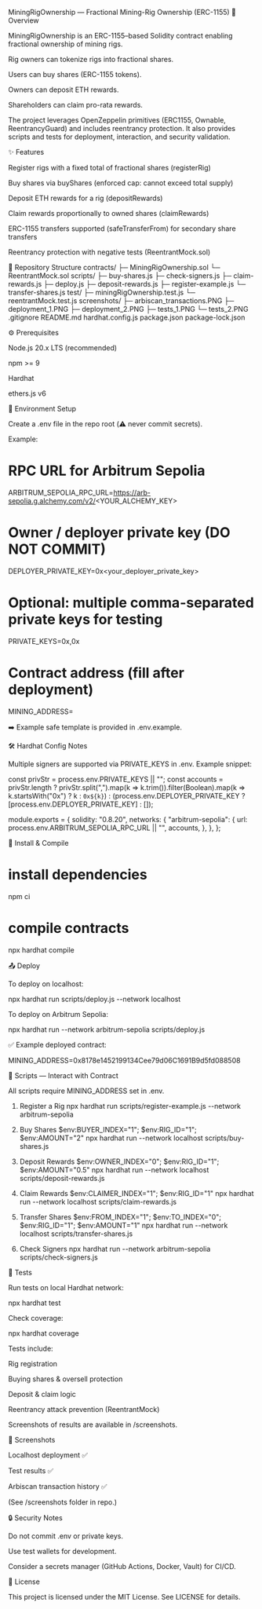 MiningRigOwnership — Fractional Mining-Rig Ownership (ERC-1155)
📌 Overview

MiningRigOwnership is an ERC-1155–based Solidity contract enabling fractional ownership of mining rigs.

Rig owners can tokenize rigs into fractional shares.

Users can buy shares (ERC-1155 tokens).

Owners can deposit ETH rewards.

Shareholders can claim pro-rata rewards.

The project leverages OpenZeppelin primitives (ERC1155, Ownable, ReentrancyGuard) and includes reentrancy protection.
It also provides scripts and tests for deployment, interaction, and security validation.

✨ Features

Register rigs with a fixed total of fractional shares (registerRig)

Buy shares via buyShares (enforced cap: cannot exceed total supply)

Deposit ETH rewards for a rig (depositRewards)

Claim rewards proportionally to owned shares (claimRewards)

ERC-1155 transfers supported (safeTransferFrom) for secondary share transfers

Reentrancy protection with negative tests (ReentrantMock.sol)

📂 Repository Structure
contracts/
 ├─ MiningRigOwnership.sol
 └─ ReentrantMock.sol
scripts/
 ├─ buy-shares.js
 ├─ check-signers.js
 ├─ claim-rewards.js
 ├─ deploy.js
 ├─ deposit-rewards.js
 ├─ register-example.js
 └─ transfer-shares.js
test/
 ├─ miningRigOwnership.test.js
 └─ reentrantMock.test.js
screenshots/
 ├─ arbiscan_transactions.PNG
 ├─ deployment_1.PNG
 ├─ deployment_2.PNG
 ├─ tests_1.PNG
 └─ tests_2.PNG
.gitignore
README.md
hardhat.config.js
package.json
package-lock.json

⚙️ Prerequisites

Node.js 20.x LTS (recommended)

npm >= 9

Hardhat

ethers.js v6

🔑 Environment Setup

Create a .env file in the repo root (⚠️ never commit secrets).

Example:

# RPC URL for Arbitrum Sepolia
ARBITRUM_SEPOLIA_RPC_URL=https://arb-sepolia.g.alchemy.com/v2/<YOUR_ALCHEMY_KEY>

# Owner / deployer private key (DO NOT COMMIT)
DEPLOYER_PRIVATE_KEY=0x<your_deployer_private_key>

# Optional: multiple comma-separated private keys for testing
PRIVATE_KEYS=0x<key1>,0x<key2>

# Contract address (fill after deployment)
MINING_ADDRESS=


➡️ Example safe template is provided in .env.example.

🛠️ Hardhat Config Notes

Multiple signers are supported via PRIVATE_KEYS in .env. Example snippet:

const privStr = process.env.PRIVATE_KEYS || "";
const accounts = privStr.length
  ? privStr.split(",").map(k => k.trim()).filter(Boolean).map(k => k.startsWith("0x") ? k : `0x${k}`)
  : (process.env.DEPLOYER_PRIVATE_KEY ? [process.env.DEPLOYER_PRIVATE_KEY] : []);

module.exports = {
  solidity: "0.8.20",
  networks: {
    "arbitrum-sepolia": {
      url: process.env.ARBITRUM_SEPOLIA_RPC_URL || "",
      accounts,
    },
  },
};

🚀 Install & Compile
# install dependencies
npm ci

# compile contracts
npx hardhat compile

📤 Deploy

To deploy on localhost:

npx hardhat run scripts/deploy.js --network localhost


To deploy on Arbitrum Sepolia:

npx hardhat run --network arbitrum-sepolia scripts/deploy.js


✅ Example deployed contract:

MINING_ADDRESS=0x8178e1452199134Cee79d06C1691B9d5fd088508

📜 Scripts — Interact with Contract

All scripts require MINING_ADDRESS set in .env.

1. Register a Rig
npx hardhat run scripts/register-example.js --network arbitrum-sepolia

2. Buy Shares
$env:BUYER_INDEX="1"; $env:RIG_ID="1"; $env:AMOUNT="2"
npx hardhat run --network localhost scripts/buy-shares.js

3. Deposit Rewards
$env:OWNER_INDEX="0"; $env:RIG_ID="1"; $env:AMOUNT="0.5"
npx hardhat run --network localhost scripts/deposit-rewards.js

4. Claim Rewards
$env:CLAIMER_INDEX="1"; $env:RIG_ID="1"
npx hardhat run --network localhost scripts/claim-rewards.js

5. Transfer Shares
$env:FROM_INDEX="1"; $env:TO_INDEX="0"; $env:RIG_ID="1"; $env:AMOUNT="1"
npx hardhat run --network localhost scripts/transfer-shares.js

6. Check Signers
npx hardhat run --network arbitrum-sepolia scripts/check-signers.js

🧪 Tests

Run tests on local Hardhat network:

npx hardhat test


Check coverage:

npx hardhat coverage


Tests include:

Rig registration

Buying shares & oversell protection

Deposit & claim logic

Reentrancy attack prevention (ReentrantMock)

Screenshots of results are available in /screenshots.

📸 Screenshots

Localhost deployment ✅

Test results ✅

Arbiscan transaction history ✅

(See /screenshots folder in repo.)

🔒 Security Notes

Do not commit .env or private keys.

Use test wallets for development.

Consider a secrets manager (GitHub Actions, Docker, Vault) for CI/CD.

📜 License

This project is licensed under the MIT License.
See LICENSE
 for details.